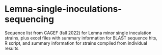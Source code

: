# Lemna-single-inoculations-sequencing

Sequence list from CAGEF (fall 2022) for Lemna minor single inoculation strains, plus excel files with summary information for BLAST sequence hits, R script, and summary information for strains compiled from individual results.


